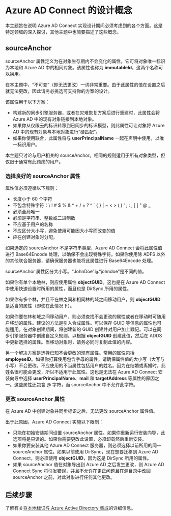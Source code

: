<properties
   pageTitle="Azure AD Connect 设计概念 | Microsoft Azure"
   description="本主题详细说明某些实现设计方面的问题"
   services="active-directory"
   documentationCenter=""
   authors="AndKjell"
   manager="stevenpo"
   editor=""/>

<tags
   ms.service="active-directory"
   ms.date="02/16/2016"
   wacn.date="04/13/2015"/>

# Azure AD Connect 的设计概念
本主题旨在说明 Azure AD Connect 实现设计期间必须考虑到的各个方面。这是特定领域的深入探讨，其他主题中也简要描述了这些概念。

## <a name="sourceAnchor"></a>sourceAnchor
sourceAnchor 属性定义为在对象生存期内不会变化的属性。它可将对象唯一标识为本地和 Azure AD 中的相同对象。该属性也称为 **immutableId**，这两个名称可以换用。

在本主题中，“不可变”（即无法更改）一词非常重要。由于此属性的值在设置之后就无法更改，因此请务必挑选可支持你的方案的设计。

该属性用于以下方案︰

- 构建新的同步引擎服务器，或者在灾难恢复方案后进行重建时，此属性会将 Azure AD 中的现有对象链接到本地对象。
- 如果你从仅限云的标识转移到已同步的标识模型，则此属性可让对象将 Azure AD 中的现有对象与本地对象进行“硬匹配”。
- 如果你使用联合，此属性将与 **userPrincipalName** 一起在声明中使用，以唯一标识用户。

本主题只讨论与用户相关的 sourceAnchor。相同的规则适用于所有对象类型，但仅限于通常有此顾虑的用户。

### 选择良好的 sourceAnchor 属性
属性值必须遵循以下规则：

- 长度小于 60 个字符
- 不包含特殊字符：&#92; ! # $ % & * + / = ? ^ &#96; { } | ~ < > ( ) ' ; : , [ ] " @ \_
- 必须全局唯一
- 必须是字符串、整数或二进制数
- 不应基于用户的名称
- 不应区分大小写，避免使用可能因大小写而改变的值
- 应在创建对象时分配。


如果选定的 sourceAnchor 不是字符串类型，Azure AD Connect 会将此属性值进行 Base64Encode 处理，以确保不会出现特殊字符。如果你使用除 ADFS 以外的其他联合服务器，请确保服务器也能将此属性进行 Base64Encode 处理。

sourceAnchor 属性区分大小写。“JohnDoe”与“johndoe”是不同的值。

如果你有单个本地林，则应使用属性 **objectGUID**。这也是在 Azure AD Connect 中使用快速设置时所用的属性，而且也是 DirSync 所用的属性。

如果你有多个林，并且不在林之间和相同林的域之间移动用户，则 **objectGUID** 是适当的属性（即使在此情况下）。

如果你要在林和域之间移动用户，则必须查找不会更改的属性或者在移动时可随用户移动的属性。建议的方法是引入合成属性。可以保存 GUID 等信息的属性也可能适用。在对象创建期间，将创建新的 GUID 创建并对用户加上戳记。可以在同步引擎服务器中创建自定义规则，以根据 **objectGUID** 创建此值，然后在 ADDS 中更新选择的属性。当移动对象时，请务必同时复制此值的内容。

另一个解决方案是选择已知不会更改的现有属性。常用的属性包括 **employeeID**。如果你打算使用包含字母的属性，请确保属性值的大小写（大写与小写）不会更改。不应使用的不当属性包括用户的姓名。因为在结婚或离婚时，此姓名很可能会更改，所以不适用于此属性。这也是无法在 Azure AD Connect 安装向导中选择 **userPrincipalName**、**mail** 和 **targetAddress** 等属性的原因之一。这些属性还包含 @ 字符，而 sourceAnchor 中不允许此字符。


### 更改 sourceAnchor 属性
在 Azure AD 中创建对象并同步标识之后，无法更改 sourceAnchor 属性值。

出于此原因，Azure AD Connect 实施以下限制：

- 只能在初始安装期间设置 sourceAnchor 属性。如果你重新运行安装向导，此选项将是只读的。如果你需要更改此设置，必须卸载然后重新安装。
- 如果你要安装其他 Azure AD Connect 服务器，则必须选择以前所用的同一 sourceAnchor 属性。如果以前使用 DirSync，现在想要迁移到 Azure AD Connect，则必须使用 **objectGUID**，因为这是 DirSync 所用的属性。
- 如果 sourceAnchor 值在对象导出到 Azure AD 之后发生更改，则 Azure AD Connect Sync 将引发错误，并且不允许在更正问题且在源目录中改回 sourceAnchor 之前，对此对象进行任何其他更改。
## 后续步骤
了解有关[将本地标识与 Azure Active Directory 集成](/documentation/articles/active-directory-aadconnect)的详细信息。

<!---HONumber=Mooncake_0405_2016-->